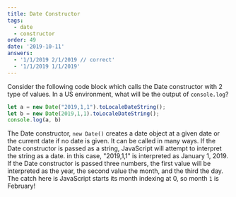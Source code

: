 ```yaml
---
title: Date Constructor 
tags:
  - date
  - constructor
order: 49
date: '2019-10-11'
answers:
  - '1/1/2019 2/1/2019 // correct'
  - '1/1/2019 1/1/2019'
---
```


Consider the following code block which calls the Date constructor with 2 type of values. In a US environment, what will be the output of `console.log`?

```javascript
let a = new Date("2019,1,1").toLocaleDateString();
let b = new Date(2019,1,1).toLocaleDateString();
console.log(a, b)
```

<!-- explanation -->

The Date constructor, `new Date()` creates a date object at a given date or the current date if no date is given. It can be called in many ways. If the Date constructor is passed as a string, JavaScript will attempt to interpret the string as a date. in this case, "2019,1,1" is interpreted as January 1, 2019. If the Date constructor is passed three numbers, the first value will be interpreted as the year, the second value the month, and the third the day. The catch here is JavaScript starts its month indexing at 0, so month `1` is February!
